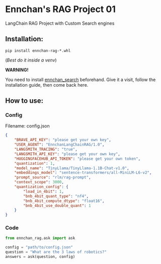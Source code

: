 # Ennchan's RAG Project 01
LangChain RAG Project with Custom Search engines

## Installation:


`pip install ennchan-rag-*.whl`

(*Best do it inside a venv*)

**WARNING!**

You need to install [ennchan_search](https://github.com/ecinauce/ennchan-search01/) beforehand. Give it a visit, follow the installation guide, then come back here.

## How to use:
### Config
Filename: config.json
```json
{
    "BRAVE_API_KEY": "please get your own key",
    "USER_AGENT": "EnnchanLangChainRAG/1.0",
    "LANGSMITH_TRACING": "true",
    "LANGSMITH_API_KEY": "please get your own key",
    "HUGGINGFACEHUB_API_TOKEN": "please get your own token",
    "quantization": 1,
    "model_name": "TinyLlama/TinyLlama-1.1B-Chat-v1.0",
    "embeddings_model": "sentence-transformers/all-MiniLM-L6-v2",
    "prompt_source": "rlm/rag-prompt",
    "context_scope": 3000,
    "quantization_config": {
        "load_in_4bit": 1,
        "bnb_4bit_quant_type": "nf4",
        "bnb_4bit_compute_dtype": "float16",
        "bnb_4bit_use_double_quant": 1
    }
}
```
### Code
```python
from ennchan_rag.ask import ask

config = "path/to/config.json"
question = "What are the 3 laws of robotics?"
answers = ask(question, config)
```
